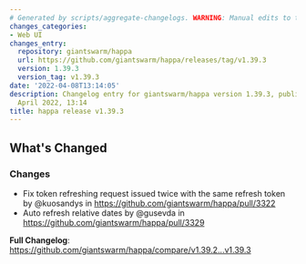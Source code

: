 ```yaml
---
# Generated by scripts/aggregate-changelogs. WARNING: Manual edits to this files will be overwritten.
changes_categories:
- Web UI
changes_entry:
  repository: giantswarm/happa
  url: https://github.com/giantswarm/happa/releases/tag/v1.39.3
  version: 1.39.3
  version_tag: v1.39.3
date: '2022-04-08T13:14:05'
description: Changelog entry for giantswarm/happa version 1.39.3, published on 08
  April 2022, 13:14
title: happa release v1.39.3
---
```


<!-- Release notes generated using configuration in .github/release.yml at main -->

## What's Changed
### Changes
* Fix token refreshing request issued twice with the same refresh token by @kuosandys in https://github.com/giantswarm/happa/pull/3322
* Auto refresh relative dates by @gusevda in https://github.com/giantswarm/happa/pull/3329


**Full Changelog**: https://github.com/giantswarm/happa/compare/v1.39.2...v1.39.3
